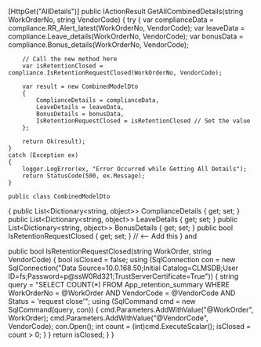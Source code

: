 [HttpGet("AllDetails")]
public IActionResult GetAllCombinedDetails(string WorkOrderNo, string VendorCode)
{
    try
    {
        var complianceData = compliance.RR_Alert_latest(WorkOrderNo, VendorCode);
        var leaveData = compliance.Leave_details(WorkOrderNo, VendorCode);
        var bonusData = compliance.Bonus_details(WorkOrderNo, VendorCode);

        // Call the new method here
        var isRetentionClosed = compliance.IsRetentionRequestClosed(WorkOrderNo, VendorCode);

        var result = new CombinedModelDto
        {
            ComplianceDetails = complianceData,
            LeaveDetails = leaveData,
            BonusDetails = bonusData,
            IsRetentionRequestClosed = isRetentionClosed // Set the value
        };

        return Ok(result);
    }
    catch (Exception ex)
    {
        logger.LogError(ex, "Error Occurred while Getting All Details");
        return StatusCode(500, ex.Message);
    }

    public class CombinedModelDto
{
    public List<Dictionary<string, object>> ComplianceDetails { get; set; }
    public List<Dictionary<string, object>> LeaveDetails { get; set; }
    public List<Dictionary<string, object>> BonusDetails { get; set; }
    public bool IsRetentionRequestClosed { get; set; } // <-- Add this
} and

public bool IsRetentionRequestClosed(string WorkOrder, string VendorCode)
{
    bool isClosed = false;
    using (SqlConnection con = new SqlConnection("Data Source=10.0.168.50;Initial Catalog=CLMSDB;User ID=fs;Password=p@ssW0Rd321;TrustServerCertificate=True"))
    {
        string query = "SELECT COUNT(*) FROM App_retention_summary WHERE WorkOrderNo = @WorkOrder AND VendorCode = @VendorCode AND Status = 'request close'";
        using (SqlCommand cmd = new SqlCommand(query, con))
        {
            cmd.Parameters.AddWithValue("@WorkOrder", WorkOrder);
            cmd.Parameters.AddWithValue("@VendorCode", VendorCode);
            con.Open();
            int count = (int)cmd.ExecuteScalar();
            isClosed = count > 0;
        }
    }
    return isClosed;
}
}
